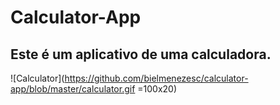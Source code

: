 # Calculator-App

## Este é um aplicativo de uma calculadora.

![Calculator](https://github.com/bielmenezesc/calculator-app/blob/master/calculator.gif =100x20)
